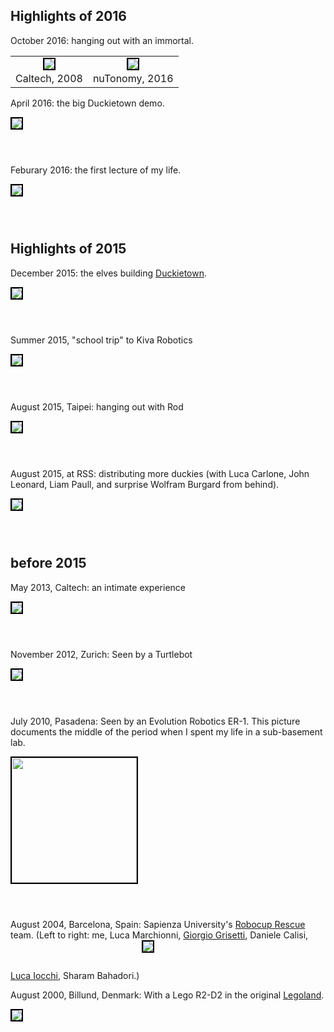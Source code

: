 <style type='text/css'>
    img.robo {
        border: solid 2px black; max-height: 30em; margin-bottom: 3em;
    }
    #nok08 {
    }
    #nok16 {
    }
    #immortal img {margin-bottom: 0.2em;}
    #immortal td {
        text-align: center;
    }
    #immortal tr {
        border: 0;
    }
</style>

<h2>Highlights of 2016</h2>

October 2016: hanging out with an immortal.

<table id="immortal" cellspacing="0" cellpadding="0"><tr>
    <td><img id="nok08" class='robo' src='/media/08-nok-andrea.jpg'/><br/>Caltech, 2008</td>
    <td><img id="nok16" class='robo' src='/media/16-nok-andrea.jpg'/><br/>nuTonomy, 2016</td>
    </tr>
</table>


April 2016: the big Duckietown demo.

<img class='robo' src='/media/16-duckietown-end.jpg'/>


Feburary 2016: the first lecture of my life.

<img class='robo' src='/media/16-duckietown-start.jpg'/>



<h2>Highlights of 2015</h2>

December 2015: the elves building [Duckietown](http://duckietown.mit.edu).

<img class='robo' src='/media/15-duckietown.jpg'/>

Summer 2015, "school trip" to Kiva Robotics

<img class='robo' src='/media/15-kiva.jpg'/>

August 2015, Taipei: hanging out with Rod

<img class='robo' src='/media/15-rod.jpg'/>

August 2015, at RSS: distributing more duckies (with Luca Carlone, John Leonard, Liam Paull, and surprise Wolfram
Burgard from behind).

<img class='robo' src='/media/15-rss-duckies.jpg'/>

<h2>before 2015</h2>

May 2013, Caltech: an intimate experience

<img class='robo' src='/media/andrea-may13.jpg'/>

November 2012, Zurich: Seen by a Turtlebot

<img class='robo' src='/media/andrea_log-turtlebot.jpg'/>

July 2010, Pasadena: Seen by an Evolution Robotics ER-1. This picture documents the middle of the period when I spent my life
in a sub-basement lab.

<img class='robo' style='width:200px' src='/media/andrea_log.jpg'/>


August 2004, Barcelona, Spain: Sapienza University's <a href='http://www.robocuprescue.org/'>Robocup Rescue</a> team. (Left to right:
me, Luca Marchionni, <a href="http://www2.informatik.uni-freiburg.de/~grisetti/">Giorgio Grisetti</a>, Daniele Calisi,
<a href="http://www.dis.uniroma1.it/~iocchi/">Luca Iocchi</a>,
Sharam Bahadori.)
<img class='robo' src="https://censi.science/pub/university/images/robocup2004/robocup2004-spqr-album/img/1/2.jpg"/>


August 2000, Billund, Denmark: With a Lego R2-D2 in the original <a href='http://www.legoland.dk/en/'>Legoland</a>.

<img  class='robo' src='/media/mini/legoland.jpg'/>
